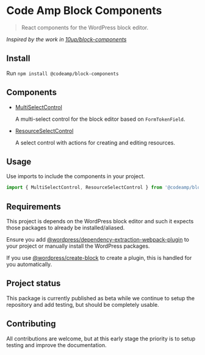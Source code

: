# Code Amp Block Components
> React components for the WordPress block editor.

*Inspired by the work in [10up/block-components](https://github.com/10up/block-components)*

## Install

Run `npm install @codeamp/block-components`

## Components

- [MultiSelectControl](https://github.com/Code-Amp/block-components/tree/main/components/multi-select-control)

  A multi-select control for the block editor based on `FormTokenField`.

- [ResourceSelectControl](https://github.com/Code-Amp/block-components/tree/main/components/resource-select-control)

  A select control with actions for creating and editing resources.

## Usage

Use imports to include the components in your project.

```jsx
import { MultiSelectControl, ResourceSelectControl } from '@codeamp/block-components';
```

## Requirements

This project is depends on the WordPress block editor and such it expects those packages to already be installed/aliased.

Ensure you add [@wordpress/dependency-extraction-webpack-plugin](https://www.npmjs.com/package/@wordpress/dependency-extraction-webpack-plugin) to your project or manually install the WordPress packages.

If you use [@wordpress/create-block](https://www.npmjs.com/package/@wordpress/create-block) to create a plugin, this is handled for you automatically.

## Project status

This package is currently published as beta while we continue to setup the repository and add testing, but should be completely usable.

## Contributing

All contributions are welcome, but at this early stage the priority is to setup testing and improve the documentation.

